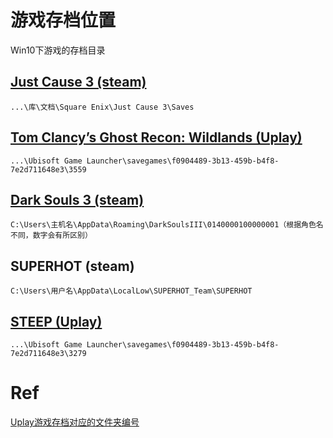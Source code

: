 # 游戏存档位置

Win10下游戏的存档目录

## [Just Cause 3 (steam)](http://www.gamersky.com/handbook/201512/689038.shtml)
```...\库\文档\Square Enix\Just Cause 3\Saves```

## [Tom Clancy’s Ghost Recon: Wildlands (Uplay)](http://m.duotegame.com/gl/69763)
```...\Ubisoft Game Launcher\savegames\f0904489-3b13-459b-b4f8-7e2d711648e3\3559```

## [Dark Souls 3 (steam)](http://www.gamersky.com/handbook/201604/739564.shtml)
```C:\Users\主机名\AppData\Roaming\DarkSoulsIII\0140000100000001（根据角色名不同，数字会有所区别）```

## SUPERHOT (steam)
```C:\Users\用户名\AppData\LocalLow\SUPERHOT_Team\SUPERHOT```

## [STEEP (Uplay)](https://steamcn.com/t232432-1-1)
```...\Ubisoft Game Launcher\savegames\f0904489-3b13-459b-b4f8-7e2d711648e3\3279```

# Ref
[Uplay游戏存档对应的文件夹编号](https://steamcn.com/t232432-1-1)
